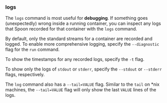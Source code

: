 ### logs

The `logs` command is most useful for **debugging**. If something goes (unexpectedly) wrong inside a running container, you can inspect any logs that Spoon recorded for that container with the `logs` command. 

By default, only the standard streams for a container are recorded and logged. To enable more comprehensive logging, specify the `--diagnostic` flag for the `run` command. 

To show the timestamps for any recorded logs, specify the `-t` flag. 

To show only the logs of `stdout` or `stderr`, specify the `--stdout` or `--stderr` flags, respectively. 

The `log` command also has a `--tail=VALUE` flag. Similar to the `tail` on *nix machines, the `--tail=VALUE` flag will only show the last `VALUE` lines of the logs. 